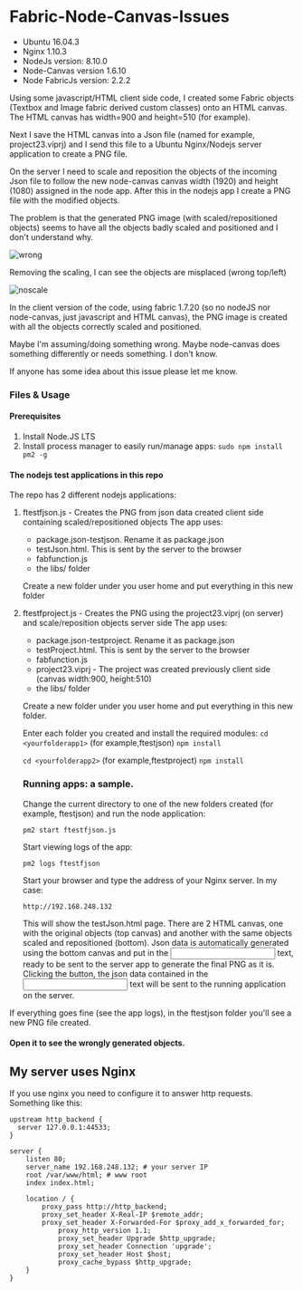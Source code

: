 # Fabric-Node-Canvas-Issues

- Ubuntu 16.04.3
- Nginx 1.10.3
- NodeJs version: 8.10.0
- Node-Canvas version 1.6.10
- Node FabricJs version: 2.2.2


Using some javascript/HTML client side code, I created some Fabric objects (Textbox and Image fabric derived custom classes) onto an HTML canvas.
The HTML canvas has width=900 and height=510 (for example).

Next I save the HTML canvas into a Json file (named for example, project23.viprj) and I send this file to a Ubuntu Nginx/Nodejs server application to create a PNG file.

On the server I need to scale and reposition the objects of the incoming Json file to follow the new node-canvas canvas width (1920) and height (1080) assigned in the node app. After this in the nodejs app I create a PNG file with the modified objects.

The problem is that the generated PNG image (with scaled/repositioned objects) seems to have all the objects badly scaled and positioned and I don't understand why.

![wrong](https://user-images.githubusercontent.com/20070559/37830450-85efd95a-2ea2-11e8-91db-e910ed8d5a6e.png)

Removing the scaling, I can see the objects are misplaced (wrong top/left)

![noscale](https://user-images.githubusercontent.com/20070559/37830486-a2b93478-2ea2-11e8-90f5-86b2178767c1.png)

In the client version of the code, using fabric 1.7.20 (so no nodeJS nor node-canvas, just javascript and HTML canvas), the PNG image is created with all the objects correctly scaled and positioned.

Maybe I'm assuming/doing  something wrong. Maybe node-canvas does something differently or needs something. I don't know.

If anyone has some idea about this issue please let me know.

### Files & Usage

#### Prerequisites
1. Install Node.JS LTS
2. Install process manager to easily run/manage apps: ```sudo npm install pm2 -g ```

#### The nodejs test applications in this repo
The repo has 2 different nodejs applications:

1. ftestfjson.js - Creates the PNG from json data created client side containing scaled/repositioned objects
    The app uses:
    - package.json-testjson. Rename it as package.json
    - testJson.html. This is sent by the server to the browser
    - fabfunction.js
    - the libs/ folder
    
   Create a new folder under you user home and put everything in this new folder
    
2. ftestfproject.js - Creates the PNG using the project23.viprj (on server) and scale/reposition objects server side
    The app uses:
    - package.json-testproject. Rename it as package.json
    - testProject.html. This is sent by the server to the browser
    - fabfunction.js
    - project23.viprj - The project was created previously client side (canvas width:900, height:510)
    - the libs/ folder
    
   Create a new folder under you user home and put everything in this new folder.
   
   Enter each folder you created and install the required modules:
   ```cd <yourfolderapp1>``` (for example,ftestjson)
   ```npm install```
   
   ```cd <yourfolderapp2>``` (for example,ftestproject)
   ```npm install```
   
   ### Running apps: a sample.
   
   Change the current directory to one of the new folders created (for example, ftestjson) and run the node application:
   
   ```pm2 start ftestfjson.js```
   
   Start viewing logs of the app:
   
   ```pm2 logs ftestfjson```
   
   Start your browser and type the address of your Nginx server. In my case:
   
   ```http://192.168.248.132```
   
   This will show the testJson.html page. There are 2 HTML canvas, one with the original objects (top canvas) and another with the same objects scaled and repositioned (bottom). Json data is automatically generated using the bottom canvas and put in the <input> text, ready to be sent to the server app to generate the final PNG as it is.
   Clicking the button, the json data contained in the <input> text will be sent to the running application on the server.
   
If everything goes fine (see the app logs), in the ftestjson folder you'll see a new PNG file created. 
#### Open it to see the wrongly generated objects.
    

## My server uses Nginx 
If you use nginx you need to configure it to answer http requests.
Something like this:
```
upstream http_backend {
  server 127.0.0.1:44533;
}

server {
	listen 80;
	server_name 192.168.248.132; # your server IP
	root /var/www/html; # www root
	index index.html;

	location / {
		proxy_pass http://http_backend;
		proxy_set_header X-Real-IP $remote_addr;
		proxy_set_header X-Forwarded-For $proxy_add_x_forwarded_for;
	        proxy_http_version 1.1;
	        proxy_set_header Upgrade $http_upgrade;
	        proxy_set_header Connection 'upgrade';
	        proxy_set_header Host $host;
	        proxy_cache_bypass $http_upgrade;
	}
}
```
